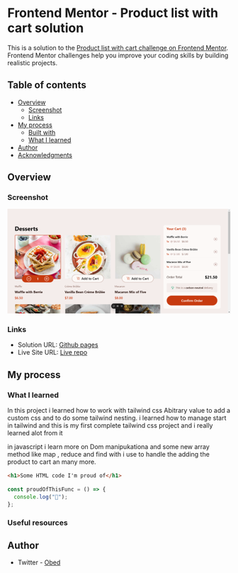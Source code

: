 # Frontend Mentor - Product list with cart solution

This is a solution to the [Product list with cart challenge on Frontend Mentor](https://www.frontendmentor.io/challenges/product-list-with-cart-5MmqLVAp_d). Frontend Mentor challenges help you improve your coding skills by building realistic projects.

## Table of contents

- [Overview](#overview)
  - [Screenshot](#screenshot)
  - [Links](#links)
- [My process](#my-process)
  - [Built with](#built-with)
  - [What I learned](#what-i-learned)
- [Author](#author)
- [Acknowledgments](#acknowledgments)

## Overview

### Screenshot

![](./assets/images/Screenshot.png)

### Links

- Solution URL: [Github pages](https://github.com/obed-smart/product-list-with-cart)
- Live Site URL: [Live repo](https://product-list-cart-tau.vercel.app/)

## My process

### What I learned

In this project i learned how to work with tailwind css Abitrary value to add a custom css and to do some tailwind nesting.
i learned how to manage start in tailwind and this is my first complete tailwind css project and i really learned alot from it

in javascript i learn more on Dom manipukationa and some new array method like map , reduce and find with i use to handle the adding the product to cart an many more.

```html
<h1>Some HTML code I'm proud of</h1>
```

<div
    id="product-list"
          class="grid w-full grid-cols-[repeat(auto-fill,_minmax(250px,_1fr))]
           gap-[1.5rem]
            [&>figure>div:nth-child(1)]:w-full
             [&>figure>div:nth-child(1)]:shadow-[0_0_3rem_rgba(0_0_0_1)] 
             [&_*_picture>img]:block
              [&_*_picture>img]:w-full
              [&_*_picture>img]:rounded-md 
              [&_*_picture>img]:border-2
               [&_*_picture>img]:border-transparent
                [&_*_picture>img]:object-cover
                 [&_*_picture>img]:transition-colors
                  [&_*_picture>img]:duration-500"
        ></div>
         <div
                id="Btn-parent"
                class="absolute -bottom-5 left-0 right-0 z-10 mx-auto flex w-fit 
                 [&:has(.card2)>div:nth-child(1)]:hidden
                  [&:has(.card2)>div:nth-child(2)]:flex
                   [&:has(.card2)]:border-0
                    [&:has(.card2)]:bg-red"
              >


```js
const proudOfThisFunc = () => {
  console.log("🎉");
};
```


### Useful resources



## Author


- Twitter - [Obed](https://x.com/eberechukwuobed)

